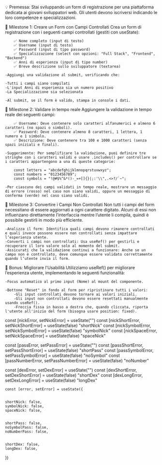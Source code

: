 💡 Premessa: Stai sviluppando un form di registrazione per una piattaforma dedicata ai giovani sviluppatori web. Gli utenti devono iscriversi indicando le loro competenze e specializzazioni.


📌 Milestone 1: Creare un Form con Campi Controllati
Crea un form di registrazione con i seguenti campi controllati (gestiti con useState):

        ✅ Nome completo (input di testo)
        ✅ Username (input di testo)
        ✅ Password (input di tipo password)
        ✅ Specializzazione (select con opzioni: "Full Stack", "Frontend", "Backend")
        ✅ Anni di esperienza (input di tipo number)
        ✅ Breve descrizione sullo sviluppatore (textarea)

    -Aggiungi una validazione al submit, verificando che:

    -Tutti i campi siano compilati
    -L'input Anni di esperienza sia un numero positivo
    -La Specializzazione sia selezionata

    -Al submit, se il form è valido, stampa in console i dati.



📌 Milestone 2: Validare in tempo reale
Aggiungere la validazione in tempo reale dei seguenti campi:

        ✅ Username: Deve contenere solo caratteri alfanumerici e almeno 6 caratteri (no spazi o simboli).
        ✅ Password: Deve contenere almeno 8 caratteri, 1 lettera, 1 numero e 1 simbolo.
        ✅ Descrizione: Deve contenere tra 100 e 1000 caratteri (senza spazi iniziali e finali).

    -Suggerimento: Per semplificare la validazione, puoi definire tre stringhe con i caratteri validi e usare .includes() per controllare se i caratteri appartengono a una di queste categorie:

        const letters = "abcdefghijklmnopqrstuvwxyz";
        const numbers = "0123456789";
        const symbols = "!@#$%^&*()-_=+[]{}|;:'\\",.<>?/`~";

    -Per ciascuno dei campi validati in tempo reale, mostrare un messaggio di errore (rosso) nel caso non siano validi, oppure un messaggio di conferma (verde) nel caso siano validi.




📌 Milestone 3: Convertire i Campi Non Controllati
Non tutti i campi del form necessitano di essere aggiornati a ogni carattere digitato. Alcuni di essi non influenzano direttamente l’interfaccia mentre l’utente li compila, quindi è possibile gestirli in modo più efficiente.

    -Analizza il form: Identifica quali campi devono rimanere controllati e quali invece possono essere non controllati senza impattare l’esperienza utente.
    -Converti i campi non controllati: Usa useRef() per gestirli e recuperare il loro valore solo al momento del submit.
    -Assicurati che la validazione continui a funzionare: Anche se un campo non è controllato, deve comunque essere validato correttamente quando l’utente invia il form.




🎯 Bonus: Migliorare l'Usabilità
Utilizziamo useRef() per migliorare l’esperienza utente, implementando le seguenti funzionalità:

    -Focus automatico al primo input (Nome) al mount del componente.

    -Bottone "Reset" in fondo al form per ripristinare tutti i valori:
        -Gli input controllati devono tornare ai valori iniziali.
        -Gli input non controllati devono essere resettati manualmente usando useRef().
        -Freccia fissa in basso a destra che, quando cliccata, riporta l'utente all'inizio del form (bisogna usare position: fixed).


const [nickError, setNickError] = useState("")
  const [nickShortError, setNickShortError] = useState(false)
    "shortNick"
  const [nickSymbolError, setNickSymbolError] = useState(false)
    "symbolNick"
  const [nickSpaceError, setNickSpaceError] = useState(false)
    "spaceNick"

 
const [passError, setPassError] = useState("")
  const [passShortError, setPassShortError] = useState(false)
    "shortPass"
  const [passSymbolError, setPassSymbolError] = useState(false)
    "noSymbol"
  const [passNumberError, setPassNumberError] = useState(false)
    "noNumber"
  
const [dexError, setDexError] = useState("")
  const [dexShortError, setDexShortError] = useState(false)
    "shortDex"
  const [dexLongError, setDexLongError] = useState(false)
    "longDex"


    const [error, setError] = useState({

    
    shortNick: false,
    symbolNick: false,
    spaceNick: false,

    
    shortPass: false,
    noSymbolPass: false,
    noNumberPass: false,

    
    shortDex: false,
    longDex: false,
  })